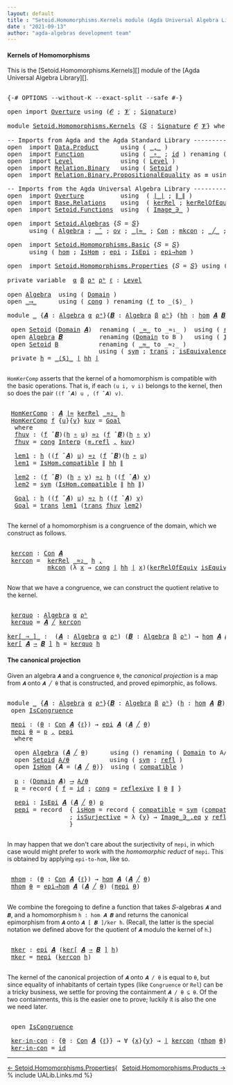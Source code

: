```yaml
---
layout: default
title : "Setoid.Homomorphisms.Kernels module (Agda Universal Algebra Library)"
date : "2021-09-13"
author: "agda-algebras development team"
---
```


#### <a id="kernels-of-homomorphisms-of-setoidalgebras">Kernels of Homomorphisms</a>

This is the [Setoid.Homomorphisms.Kernels][] module of the [Agda Universal Algebra Library][].

<pre class="Agda">

<a id="362" class="Symbol">{-#</a> <a id="366" class="Keyword">OPTIONS</a> <a id="374" class="Pragma">--without-K</a> <a id="386" class="Pragma">--exact-split</a> <a id="400" class="Pragma">--safe</a> <a id="407" class="Symbol">#-}</a>

<a id="412" class="Keyword">open</a> <a id="417" class="Keyword">import</a> <a id="424" href="Overture.html" class="Module">Overture</a> <a id="433" class="Keyword">using</a> <a id="439" class="Symbol">(</a><a id="440" href="Overture.Signatures.html#645" class="Generalizable">𝓞</a> <a id="442" class="Symbol">;</a> <a id="444" href="Overture.Signatures.html#647" class="Generalizable">𝓥</a> <a id="446" class="Symbol">;</a> <a id="448" href="Overture.Signatures.html#3300" class="Function">Signature</a><a id="457" class="Symbol">)</a>

<a id="460" class="Keyword">module</a> <a id="467" href="Setoid.Homomorphisms.Kernels.html" class="Module">Setoid.Homomorphisms.Kernels</a> <a id="496" class="Symbol">{</a><a id="497" href="Setoid.Homomorphisms.Kernels.html#497" class="Bound">𝑆</a> <a id="499" class="Symbol">:</a> <a id="501" href="Overture.Signatures.html#3300" class="Function">Signature</a> <a id="511" href="Overture.Signatures.html#645" class="Generalizable">𝓞</a> <a id="513" href="Overture.Signatures.html#647" class="Generalizable">𝓥</a><a id="514" class="Symbol">}</a> <a id="516" class="Keyword">where</a>

<a id="523" class="Comment">-- Imports from Agda and the Agda Standard Library ------------------------------------------</a>
<a id="617" class="Keyword">open</a>  <a id="623" class="Keyword">import</a> <a id="630" href="Data.Product.html" class="Module">Data.Product</a>      <a id="648" class="Keyword">using</a> <a id="654" class="Symbol">(</a> <a id="656" href="Agda.Builtin.Sigma.html#236" class="InductiveConstructor Operator">_,_</a> <a id="660" class="Symbol">)</a>
<a id="662" class="Keyword">open</a>  <a id="668" class="Keyword">import</a> <a id="675" href="Function.html" class="Module">Function</a>          <a id="693" class="Keyword">using</a> <a id="699" class="Symbol">(</a> <a id="701" href="Function.Base.html#1031" class="Function Operator">_∘_</a> <a id="705" class="Symbol">;</a> <a id="707" href="Function.Base.html#615" class="Function">id</a> <a id="710" class="Symbol">)</a> <a id="712" class="Keyword">renaming</a> <a id="721" class="Symbol">(</a> <a id="723" href="Function.Bundles.html#1868" class="Record">Func</a> <a id="728" class="Symbol">to</a> <a id="731" class="Record">_⟶_</a> <a id="735" class="Symbol">)</a>
<a id="737" class="Keyword">open</a>  <a id="743" class="Keyword">import</a> <a id="750" href="Level.html" class="Module">Level</a>             <a id="768" class="Keyword">using</a> <a id="774" class="Symbol">(</a> <a id="776" href="Agda.Primitive.html#597" class="Postulate">Level</a> <a id="782" class="Symbol">)</a>
<a id="784" class="Keyword">open</a>  <a id="790" class="Keyword">import</a> <a id="797" href="Relation.Binary.html" class="Module">Relation.Binary</a>   <a id="815" class="Keyword">using</a> <a id="821" class="Symbol">(</a> <a id="823" href="Relation.Binary.Bundles.html#1009" class="Record">Setoid</a> <a id="830" class="Symbol">)</a>
<a id="832" class="Keyword">open</a>  <a id="838" class="Keyword">import</a> <a id="845" href="Relation.Binary.PropositionalEquality.html" class="Module">Relation.Binary.PropositionalEquality</a> <a id="883" class="Symbol">as</a> <a id="886" class="Module">≡</a> <a id="888" class="Keyword">using</a> <a id="894" class="Symbol">()</a>

<a id="898" class="Comment">-- Imports from the Agda Universal Algebra Library ------------------------------------------</a>
<a id="992" class="Keyword">open</a>  <a id="998" class="Keyword">import</a> <a id="1005" href="Overture.html" class="Module">Overture</a>          <a id="1023" class="Keyword">using</a>  <a id="1030" class="Symbol">(</a> <a id="1032" href="Overture.Basic.html#4326" class="Function Operator">∣_∣</a> <a id="1036" class="Symbol">;</a> <a id="1038" href="Overture.Basic.html#4364" class="Function Operator">∥_∥</a> <a id="1042" class="Symbol">)</a>
<a id="1044" class="Keyword">open</a>  <a id="1050" class="Keyword">import</a> <a id="1057" href="Base.Relations.html" class="Module">Base.Relations</a>    <a id="1075" class="Keyword">using</a>  <a id="1082" class="Symbol">(</a> <a id="1084" href="Base.Relations.Discrete.html#3862" class="Function">kerRel</a> <a id="1091" class="Symbol">;</a> <a id="1093" href="Base.Relations.Discrete.html#4075" class="Function">kerRelOfEquiv</a> <a id="1107" class="Symbol">)</a>
<a id="1109" class="Keyword">open</a>  <a id="1115" class="Keyword">import</a> <a id="1122" href="Setoid.Functions.html" class="Module">Setoid.Functions</a>  <a id="1140" class="Keyword">using</a>  <a id="1147" class="Symbol">(</a> <a id="1149" href="Setoid.Functions.Inverses.html#1804" class="Datatype Operator">Image_∋_</a> <a id="1158" class="Symbol">)</a>

<a id="1161" class="Keyword">open</a>  <a id="1167" class="Keyword">import</a> <a id="1174" href="Setoid.Algebras.html" class="Module">Setoid.Algebras</a> <a id="1190" class="Symbol">{</a><a id="1191" class="Argument">𝑆</a> <a id="1193" class="Symbol">=</a> <a id="1195" href="Setoid.Homomorphisms.Kernels.html#497" class="Bound">𝑆</a><a id="1196" class="Symbol">}</a>
      <a id="1204" class="Keyword">using</a> <a id="1210" class="Symbol">(</a> <a id="1212" href="Setoid.Algebras.Basic.html#2837" class="Record">Algebra</a> <a id="1220" class="Symbol">;</a> <a id="1222" href="Setoid.Algebras.Basic.html#3776" class="Function Operator">_̂_</a> <a id="1226" class="Symbol">;</a> <a id="1228" href="Setoid.Algebras.Basic.html#1068" class="Function">ov</a> <a id="1231" class="Symbol">;</a> <a id="1233" href="Setoid.Algebras.Congruences.html#1805" class="Function Operator">_∣≈_</a> <a id="1238" class="Symbol">;</a> <a id="1240" href="Setoid.Algebras.Congruences.html#3206" class="Function">Con</a> <a id="1244" class="Symbol">;</a> <a id="1246" href="Setoid.Algebras.Congruences.html#2996" class="InductiveConstructor">mkcon</a> <a id="1252" class="Symbol">;</a> <a id="1254" href="Setoid.Algebras.Congruences.html#4240" class="Function Operator">_╱_</a> <a id="1258" class="Symbol">;</a> <a id="1260" href="Setoid.Algebras.Congruences.html#2913" class="Record">IsCongruence</a> <a id="1273" class="Symbol">)</a>

<a id="1276" class="Keyword">open</a>  <a id="1282" class="Keyword">import</a> <a id="1289" href="Setoid.Homomorphisms.Basic.html" class="Module">Setoid.Homomorphisms.Basic</a> <a id="1316" class="Symbol">{</a><a id="1317" class="Argument">𝑆</a> <a id="1319" class="Symbol">=</a> <a id="1321" href="Setoid.Homomorphisms.Kernels.html#497" class="Bound">𝑆</a><a id="1322" class="Symbol">}</a>
      <a id="1330" class="Keyword">using</a> <a id="1336" class="Symbol">(</a> <a id="1338" href="Setoid.Homomorphisms.Basic.html#1918" class="Function">hom</a> <a id="1342" class="Symbol">;</a> <a id="1344" href="Setoid.Homomorphisms.Basic.html#1825" class="Record">IsHom</a> <a id="1350" class="Symbol">;</a> <a id="1352" href="Setoid.Homomorphisms.Basic.html#2541" class="Function">epi</a> <a id="1356" class="Symbol">;</a> <a id="1358" href="Setoid.Homomorphisms.Basic.html#2379" class="Record">IsEpi</a> <a id="1364" class="Symbol">;</a> <a id="1366" href="Setoid.Homomorphisms.Basic.html#2603" class="Function">epi→hom</a> <a id="1374" class="Symbol">)</a>

<a id="1377" class="Keyword">open</a>  <a id="1383" class="Keyword">import</a> <a id="1390" href="Setoid.Homomorphisms.Properties.html" class="Module">Setoid.Homomorphisms.Properties</a> <a id="1422" class="Symbol">{</a><a id="1423" class="Argument">𝑆</a> <a id="1425" class="Symbol">=</a> <a id="1427" href="Setoid.Homomorphisms.Kernels.html#497" class="Bound">𝑆</a><a id="1428" class="Symbol">}</a> <a id="1430" class="Keyword">using</a> <a id="1436" class="Symbol">(</a> <a id="1438" href="Setoid.Homomorphisms.Properties.html#3541" class="Function">𝒾𝒹</a> <a id="1441" class="Symbol">)</a>

<a id="1444" class="Keyword">private</a> <a id="1452" class="Keyword">variable</a>  <a id="1462" href="Setoid.Homomorphisms.Kernels.html#1462" class="Generalizable">α</a> <a id="1464" href="Setoid.Homomorphisms.Kernels.html#1464" class="Generalizable">β</a> <a id="1466" href="Setoid.Homomorphisms.Kernels.html#1466" class="Generalizable">ρᵃ</a> <a id="1469" href="Setoid.Homomorphisms.Kernels.html#1469" class="Generalizable">ρᵇ</a> <a id="1472" href="Setoid.Homomorphisms.Kernels.html#1472" class="Generalizable">ℓ</a> <a id="1474" class="Symbol">:</a> <a id="1476" href="Agda.Primitive.html#597" class="Postulate">Level</a>

<a id="1483" class="Keyword">open</a> <a id="1488" href="Setoid.Algebras.Basic.html#2837" class="Module">Algebra</a>  <a id="1497" class="Keyword">using</a> <a id="1503" class="Symbol">(</a> <a id="1505" href="Setoid.Algebras.Basic.html#2894" class="Field">Domain</a> <a id="1512" class="Symbol">)</a>
<a id="1514" class="Keyword">open</a> <a id="1519" href="Setoid.Homomorphisms.Kernels.html#731" class="Module">_⟶_</a>      <a id="1528" class="Keyword">using</a> <a id="1534" class="Symbol">(</a> <a id="1536" href="Function.Bundles.html#1938" class="Field">cong</a> <a id="1541" class="Symbol">)</a> <a id="1543" class="Keyword">renaming</a> <a id="1552" class="Symbol">(</a><a id="1553" href="Function.Bundles.html#1919" class="Field">f</a> <a id="1555" class="Symbol">to</a> <a id="1558" class="Field">_⟨$⟩_</a> <a id="1564" class="Symbol">)</a>

<a id="1567" class="Keyword">module</a> <a id="1574" href="Setoid.Homomorphisms.Kernels.html#1574" class="Module">_</a> <a id="1576" class="Symbol">{</a><a id="1577" href="Setoid.Homomorphisms.Kernels.html#1577" class="Bound">𝑨</a> <a id="1579" class="Symbol">:</a> <a id="1581" href="Setoid.Algebras.Basic.html#2837" class="Record">Algebra</a> <a id="1589" href="Setoid.Homomorphisms.Kernels.html#1462" class="Generalizable">α</a> <a id="1591" href="Setoid.Homomorphisms.Kernels.html#1466" class="Generalizable">ρᵃ</a><a id="1593" class="Symbol">}{</a><a id="1595" href="Setoid.Homomorphisms.Kernels.html#1595" class="Bound">𝑩</a> <a id="1597" class="Symbol">:</a> <a id="1599" href="Setoid.Algebras.Basic.html#2837" class="Record">Algebra</a> <a id="1607" href="Setoid.Homomorphisms.Kernels.html#1464" class="Generalizable">β</a> <a id="1609" href="Setoid.Homomorphisms.Kernels.html#1469" class="Generalizable">ρᵇ</a><a id="1611" class="Symbol">}</a> <a id="1613" class="Symbol">(</a><a id="1614" href="Setoid.Homomorphisms.Kernels.html#1614" class="Bound">hh</a> <a id="1617" class="Symbol">:</a> <a id="1619" href="Setoid.Homomorphisms.Basic.html#1918" class="Function">hom</a> <a id="1623" href="Setoid.Homomorphisms.Kernels.html#1577" class="Bound">𝑨</a> <a id="1625" href="Setoid.Homomorphisms.Kernels.html#1595" class="Bound">𝑩</a><a id="1626" class="Symbol">)</a> <a id="1628" class="Keyword">where</a>

 <a id="1636" class="Keyword">open</a> <a id="1641" href="Relation.Binary.Bundles.html#1009" class="Module">Setoid</a> <a id="1648" class="Symbol">(</a><a id="1649" href="Setoid.Algebras.Basic.html#2894" class="Field">Domain</a> <a id="1656" href="Setoid.Homomorphisms.Kernels.html#1577" class="Bound">𝑨</a><a id="1657" class="Symbol">)</a>  <a id="1660" class="Keyword">renaming</a> <a id="1669" class="Symbol">(</a> <a id="1671" href="Relation.Binary.Bundles.html#1098" class="Field Operator">_≈_</a> <a id="1675" class="Symbol">to</a> <a id="1678" class="Field Operator">_≈₁_</a> <a id="1683" class="Symbol">)</a>  <a id="1686" class="Keyword">using</a> <a id="1692" class="Symbol">(</a> <a id="1694" href="Relation.Binary.Structures.html#1646" class="Function">reflexive</a> <a id="1704" class="Symbol">)</a>
 <a id="1707" class="Keyword">open</a> <a id="1712" href="Setoid.Algebras.Basic.html#2837" class="Module">Algebra</a> <a id="1720" href="Setoid.Homomorphisms.Kernels.html#1595" class="Bound">𝑩</a>          <a id="1731" class="Keyword">renaming</a> <a id="1740" class="Symbol">(</a><a id="1741" href="Setoid.Algebras.Basic.html#2894" class="Field">Domain</a> <a id="1748" class="Symbol">to</a> <a id="1751" class="Field">B</a> <a id="1753" class="Symbol">)</a>   <a id="1757" class="Keyword">using</a> <a id="1763" class="Symbol">(</a> <a id="1765" href="Setoid.Algebras.Basic.html#2916" class="Field">Interp</a> <a id="1772" class="Symbol">)</a>
 <a id="1775" class="Keyword">open</a> <a id="1780" href="Relation.Binary.Bundles.html#1009" class="Module">Setoid</a> <a id="1787" href="Setoid.Homomorphisms.Kernels.html#1751" class="Function">B</a>           <a id="1799" class="Keyword">renaming</a> <a id="1808" class="Symbol">(</a> <a id="1810" href="Relation.Binary.Bundles.html#1098" class="Field Operator">_≈_</a> <a id="1814" class="Symbol">to</a> <a id="1817" class="Field Operator">_≈₂_</a> <a id="1822" class="Symbol">)</a>
                         <a id="1849" class="Keyword">using</a> <a id="1855" class="Symbol">(</a> <a id="1857" href="Relation.Binary.Structures.html#1594" class="Function">sym</a> <a id="1861" class="Symbol">;</a> <a id="1863" href="Relation.Binary.Structures.html#1620" class="Function">trans</a> <a id="1869" class="Symbol">;</a> <a id="1871" href="Relation.Binary.Bundles.html#1132" class="Field">isEquivalence</a> <a id="1885" class="Symbol">)</a>
 <a id="1888" class="Keyword">private</a> <a id="1896" href="Setoid.Homomorphisms.Kernels.html#1896" class="Function">h</a> <a id="1898" class="Symbol">=</a> <a id="1900" href="Setoid.Homomorphisms.Kernels.html#1558" class="Field Operator">_⟨$⟩_</a> <a id="1906" href="Overture.Basic.html#4326" class="Function Operator">∣</a> <a id="1908" href="Setoid.Homomorphisms.Kernels.html#1614" class="Bound">hh</a> <a id="1911" href="Overture.Basic.html#4326" class="Function Operator">∣</a>

</pre>

`HomKerComp` asserts that the kernel of a homomorphism is compatible with the basic operations.
That is, if each `(u i, v i)` belongs to the kernel, then so does the pair `((f ̂ 𝑨) u , (f ̂ 𝑨) v)`.

<pre class="Agda">

 <a id="2140" href="Setoid.Homomorphisms.Kernels.html#2140" class="Function">HomKerComp</a> <a id="2151" class="Symbol">:</a> <a id="2153" href="Setoid.Homomorphisms.Kernels.html#1577" class="Bound">𝑨</a> <a id="2155" href="Setoid.Algebras.Congruences.html#1805" class="Function Operator">∣≈</a> <a id="2158" href="Base.Relations.Discrete.html#3862" class="Function">kerRel</a> <a id="2165" href="Setoid.Homomorphisms.Kernels.html#1817" class="Function Operator">_≈₂_</a> <a id="2170" href="Setoid.Homomorphisms.Kernels.html#1896" class="Function">h</a>
 <a id="2173" href="Setoid.Homomorphisms.Kernels.html#2140" class="Function">HomKerComp</a> <a id="2184" href="Setoid.Homomorphisms.Kernels.html#2184" class="Bound">f</a> <a id="2186" class="Symbol">{</a><a id="2187" href="Setoid.Homomorphisms.Kernels.html#2187" class="Bound">u</a><a id="2188" class="Symbol">}{</a><a id="2190" href="Setoid.Homomorphisms.Kernels.html#2190" class="Bound">v</a><a id="2191" class="Symbol">}</a> <a id="2193" href="Setoid.Homomorphisms.Kernels.html#2193" class="Bound">kuv</a> <a id="2197" class="Symbol">=</a> <a id="2199" href="Setoid.Homomorphisms.Kernels.html#2450" class="Function">Goal</a>
  <a id="2206" class="Keyword">where</a>
  <a id="2214" href="Setoid.Homomorphisms.Kernels.html#2214" class="Function">fhuv</a> <a id="2219" class="Symbol">:</a> <a id="2221" class="Symbol">(</a><a id="2222" href="Setoid.Homomorphisms.Kernels.html#2184" class="Bound">f</a> <a id="2224" href="Setoid.Algebras.Basic.html#3776" class="Function Operator">̂</a> <a id="2226" href="Setoid.Homomorphisms.Kernels.html#1595" class="Bound">𝑩</a><a id="2227" class="Symbol">)(</a><a id="2229" href="Setoid.Homomorphisms.Kernels.html#1896" class="Function">h</a> <a id="2231" href="Function.Base.html#1031" class="Function Operator">∘</a> <a id="2233" href="Setoid.Homomorphisms.Kernels.html#2187" class="Bound">u</a><a id="2234" class="Symbol">)</a> <a id="2236" href="Setoid.Homomorphisms.Kernels.html#1817" class="Function Operator">≈₂</a> <a id="2239" class="Symbol">(</a><a id="2240" href="Setoid.Homomorphisms.Kernels.html#2184" class="Bound">f</a> <a id="2242" href="Setoid.Algebras.Basic.html#3776" class="Function Operator">̂</a> <a id="2244" href="Setoid.Homomorphisms.Kernels.html#1595" class="Bound">𝑩</a><a id="2245" class="Symbol">)(</a><a id="2247" href="Setoid.Homomorphisms.Kernels.html#1896" class="Function">h</a> <a id="2249" href="Function.Base.html#1031" class="Function Operator">∘</a> <a id="2251" href="Setoid.Homomorphisms.Kernels.html#2190" class="Bound">v</a><a id="2252" class="Symbol">)</a>
  <a id="2256" href="Setoid.Homomorphisms.Kernels.html#2214" class="Function">fhuv</a> <a id="2261" class="Symbol">=</a> <a id="2263" href="Function.Bundles.html#1938" class="Field">cong</a> <a id="2268" href="Setoid.Algebras.Basic.html#2916" class="Function">Interp</a> <a id="2275" class="Symbol">(</a><a id="2276" href="Agda.Builtin.Equality.html#208" class="InductiveConstructor">≡.refl</a> <a id="2283" href="Agda.Builtin.Sigma.html#236" class="InductiveConstructor Operator">,</a> <a id="2285" href="Setoid.Homomorphisms.Kernels.html#2193" class="Bound">kuv</a><a id="2288" class="Symbol">)</a>

  <a id="2293" href="Setoid.Homomorphisms.Kernels.html#2293" class="Function">lem1</a> <a id="2298" class="Symbol">:</a> <a id="2300" href="Setoid.Homomorphisms.Kernels.html#1896" class="Function">h</a> <a id="2302" class="Symbol">((</a><a id="2304" href="Setoid.Homomorphisms.Kernels.html#2184" class="Bound">f</a> <a id="2306" href="Setoid.Algebras.Basic.html#3776" class="Function Operator">̂</a> <a id="2308" href="Setoid.Homomorphisms.Kernels.html#1577" class="Bound">𝑨</a><a id="2309" class="Symbol">)</a> <a id="2311" href="Setoid.Homomorphisms.Kernels.html#2187" class="Bound">u</a><a id="2312" class="Symbol">)</a> <a id="2314" href="Setoid.Homomorphisms.Kernels.html#1817" class="Function Operator">≈₂</a> <a id="2317" class="Symbol">(</a><a id="2318" href="Setoid.Homomorphisms.Kernels.html#2184" class="Bound">f</a> <a id="2320" href="Setoid.Algebras.Basic.html#3776" class="Function Operator">̂</a> <a id="2322" href="Setoid.Homomorphisms.Kernels.html#1595" class="Bound">𝑩</a><a id="2323" class="Symbol">)(</a><a id="2325" href="Setoid.Homomorphisms.Kernels.html#1896" class="Function">h</a> <a id="2327" href="Function.Base.html#1031" class="Function Operator">∘</a> <a id="2329" href="Setoid.Homomorphisms.Kernels.html#2187" class="Bound">u</a><a id="2330" class="Symbol">)</a>
  <a id="2334" href="Setoid.Homomorphisms.Kernels.html#2293" class="Function">lem1</a> <a id="2339" class="Symbol">=</a> <a id="2341" href="Setoid.Homomorphisms.Basic.html#1886" class="Field">IsHom.compatible</a> <a id="2358" href="Overture.Basic.html#4364" class="Function Operator">∥</a> <a id="2360" href="Setoid.Homomorphisms.Kernels.html#1614" class="Bound">hh</a> <a id="2363" href="Overture.Basic.html#4364" class="Function Operator">∥</a>

  <a id="2368" href="Setoid.Homomorphisms.Kernels.html#2368" class="Function">lem2</a> <a id="2373" class="Symbol">:</a> <a id="2375" class="Symbol">(</a><a id="2376" href="Setoid.Homomorphisms.Kernels.html#2184" class="Bound">f</a> <a id="2378" href="Setoid.Algebras.Basic.html#3776" class="Function Operator">̂</a> <a id="2380" href="Setoid.Homomorphisms.Kernels.html#1595" class="Bound">𝑩</a><a id="2381" class="Symbol">)</a> <a id="2383" class="Symbol">(</a><a id="2384" href="Setoid.Homomorphisms.Kernels.html#1896" class="Function">h</a> <a id="2386" href="Function.Base.html#1031" class="Function Operator">∘</a> <a id="2388" href="Setoid.Homomorphisms.Kernels.html#2190" class="Bound">v</a><a id="2389" class="Symbol">)</a> <a id="2391" href="Setoid.Homomorphisms.Kernels.html#1817" class="Function Operator">≈₂</a> <a id="2394" href="Setoid.Homomorphisms.Kernels.html#1896" class="Function">h</a> <a id="2396" class="Symbol">((</a><a id="2398" href="Setoid.Homomorphisms.Kernels.html#2184" class="Bound">f</a> <a id="2400" href="Setoid.Algebras.Basic.html#3776" class="Function Operator">̂</a> <a id="2402" href="Setoid.Homomorphisms.Kernels.html#1577" class="Bound">𝑨</a><a id="2403" class="Symbol">)</a> <a id="2405" href="Setoid.Homomorphisms.Kernels.html#2190" class="Bound">v</a><a id="2406" class="Symbol">)</a>
  <a id="2410" href="Setoid.Homomorphisms.Kernels.html#2368" class="Function">lem2</a> <a id="2415" class="Symbol">=</a> <a id="2417" href="Relation.Binary.Structures.html#1594" class="Function">sym</a> <a id="2421" class="Symbol">(</a><a id="2422" href="Setoid.Homomorphisms.Basic.html#1886" class="Field">IsHom.compatible</a> <a id="2439" href="Overture.Basic.html#4364" class="Function Operator">∥</a> <a id="2441" href="Setoid.Homomorphisms.Kernels.html#1614" class="Bound">hh</a> <a id="2444" href="Overture.Basic.html#4364" class="Function Operator">∥</a><a id="2445" class="Symbol">)</a>

  <a id="2450" href="Setoid.Homomorphisms.Kernels.html#2450" class="Function">Goal</a> <a id="2455" class="Symbol">:</a> <a id="2457" href="Setoid.Homomorphisms.Kernels.html#1896" class="Function">h</a> <a id="2459" class="Symbol">((</a><a id="2461" href="Setoid.Homomorphisms.Kernels.html#2184" class="Bound">f</a> <a id="2463" href="Setoid.Algebras.Basic.html#3776" class="Function Operator">̂</a> <a id="2465" href="Setoid.Homomorphisms.Kernels.html#1577" class="Bound">𝑨</a><a id="2466" class="Symbol">)</a> <a id="2468" href="Setoid.Homomorphisms.Kernels.html#2187" class="Bound">u</a><a id="2469" class="Symbol">)</a> <a id="2471" href="Setoid.Homomorphisms.Kernels.html#1817" class="Function Operator">≈₂</a> <a id="2474" href="Setoid.Homomorphisms.Kernels.html#1896" class="Function">h</a> <a id="2476" class="Symbol">((</a><a id="2478" href="Setoid.Homomorphisms.Kernels.html#2184" class="Bound">f</a> <a id="2480" href="Setoid.Algebras.Basic.html#3776" class="Function Operator">̂</a> <a id="2482" href="Setoid.Homomorphisms.Kernels.html#1577" class="Bound">𝑨</a><a id="2483" class="Symbol">)</a> <a id="2485" href="Setoid.Homomorphisms.Kernels.html#2190" class="Bound">v</a><a id="2486" class="Symbol">)</a>
  <a id="2490" href="Setoid.Homomorphisms.Kernels.html#2450" class="Function">Goal</a> <a id="2495" class="Symbol">=</a> <a id="2497" href="Relation.Binary.Structures.html#1620" class="Function">trans</a> <a id="2503" href="Setoid.Homomorphisms.Kernels.html#2293" class="Function">lem1</a> <a id="2508" class="Symbol">(</a><a id="2509" href="Relation.Binary.Structures.html#1620" class="Function">trans</a> <a id="2515" href="Setoid.Homomorphisms.Kernels.html#2214" class="Function">fhuv</a> <a id="2520" href="Setoid.Homomorphisms.Kernels.html#2368" class="Function">lem2</a><a id="2524" class="Symbol">)</a>

</pre>

The kernel of a homomorphism is a congruence of the domain, which we construct as follows.

<pre class="Agda">

 <a id="2646" href="Setoid.Homomorphisms.Kernels.html#2646" class="Function">kercon</a> <a id="2653" class="Symbol">:</a> <a id="2655" href="Setoid.Algebras.Congruences.html#3206" class="Function">Con</a> <a id="2659" href="Setoid.Homomorphisms.Kernels.html#1577" class="Bound">𝑨</a>
 <a id="2662" href="Setoid.Homomorphisms.Kernels.html#2646" class="Function">kercon</a> <a id="2669" class="Symbol">=</a>  <a id="2672" href="Base.Relations.Discrete.html#3862" class="Function">kerRel</a> <a id="2679" href="Setoid.Homomorphisms.Kernels.html#1817" class="Function Operator">_≈₂_</a> <a id="2684" href="Setoid.Homomorphisms.Kernels.html#1896" class="Function">h</a> <a id="2686" href="Agda.Builtin.Sigma.html#236" class="InductiveConstructor Operator">,</a>
           <a id="2699" href="Setoid.Algebras.Congruences.html#2996" class="InductiveConstructor">mkcon</a> <a id="2705" class="Symbol">(λ</a> <a id="2708" href="Setoid.Homomorphisms.Kernels.html#2708" class="Bound">x</a> <a id="2710" class="Symbol">→</a> <a id="2712" href="Function.Bundles.html#1938" class="Field">cong</a> <a id="2717" href="Overture.Basic.html#4326" class="Function Operator">∣</a> <a id="2719" href="Setoid.Homomorphisms.Kernels.html#1614" class="Bound">hh</a> <a id="2722" href="Overture.Basic.html#4326" class="Function Operator">∣</a> <a id="2724" href="Setoid.Homomorphisms.Kernels.html#2708" class="Bound">x</a><a id="2725" class="Symbol">)(</a><a id="2727" href="Base.Relations.Discrete.html#4075" class="Function">kerRelOfEquiv</a> <a id="2741" href="Relation.Binary.Bundles.html#1132" class="Function">isEquivalence</a> <a id="2755" href="Setoid.Homomorphisms.Kernels.html#1896" class="Function">h</a><a id="2756" class="Symbol">)(</a><a id="2758" href="Setoid.Homomorphisms.Kernels.html#2140" class="Function">HomKerComp</a><a id="2768" class="Symbol">)</a>

</pre>

Now that we have a congruence, we can construct the quotient relative to the kernel.

<pre class="Agda">

 <a id="2884" href="Setoid.Homomorphisms.Kernels.html#2884" class="Function">kerquo</a> <a id="2891" class="Symbol">:</a> <a id="2893" href="Setoid.Algebras.Basic.html#2837" class="Record">Algebra</a> <a id="2901" href="Setoid.Homomorphisms.Kernels.html#1589" class="Bound">α</a> <a id="2903" href="Setoid.Homomorphisms.Kernels.html#1609" class="Bound">ρᵇ</a>
 <a id="2907" href="Setoid.Homomorphisms.Kernels.html#2884" class="Function">kerquo</a> <a id="2914" class="Symbol">=</a> <a id="2916" href="Setoid.Homomorphisms.Kernels.html#1577" class="Bound">𝑨</a> <a id="2918" href="Setoid.Algebras.Congruences.html#4240" class="Function Operator">╱</a> <a id="2920" href="Setoid.Homomorphisms.Kernels.html#2646" class="Function">kercon</a>

<a id="ker[_⇒_]_"></a><a id="2928" href="Setoid.Homomorphisms.Kernels.html#2928" class="Function Operator">ker[_⇒_]_</a> <a id="2938" class="Symbol">:</a>  <a id="2941" class="Symbol">(</a><a id="2942" href="Setoid.Homomorphisms.Kernels.html#2942" class="Bound">𝑨</a> <a id="2944" class="Symbol">:</a> <a id="2946" href="Setoid.Algebras.Basic.html#2837" class="Record">Algebra</a> <a id="2954" href="Setoid.Homomorphisms.Kernels.html#1462" class="Generalizable">α</a> <a id="2956" href="Setoid.Homomorphisms.Kernels.html#1466" class="Generalizable">ρᵃ</a><a id="2958" class="Symbol">)</a> <a id="2960" class="Symbol">(</a><a id="2961" href="Setoid.Homomorphisms.Kernels.html#2961" class="Bound">𝑩</a> <a id="2963" class="Symbol">:</a> <a id="2965" href="Setoid.Algebras.Basic.html#2837" class="Record">Algebra</a> <a id="2973" href="Setoid.Homomorphisms.Kernels.html#1464" class="Generalizable">β</a> <a id="2975" href="Setoid.Homomorphisms.Kernels.html#1469" class="Generalizable">ρᵇ</a><a id="2977" class="Symbol">)</a> <a id="2979" class="Symbol">→</a> <a id="2981" href="Setoid.Homomorphisms.Basic.html#1918" class="Function">hom</a> <a id="2985" href="Setoid.Homomorphisms.Kernels.html#2942" class="Bound">𝑨</a> <a id="2987" href="Setoid.Homomorphisms.Kernels.html#2961" class="Bound">𝑩</a> <a id="2989" class="Symbol">→</a> <a id="2991" href="Setoid.Algebras.Basic.html#2837" class="Record">Algebra</a> <a id="2999" class="Symbol">_</a> <a id="3001" class="Symbol">_</a>
<a id="3003" href="Setoid.Homomorphisms.Kernels.html#2928" class="Function Operator">ker[</a> <a id="3008" href="Setoid.Homomorphisms.Kernels.html#3008" class="Bound">𝑨</a> <a id="3010" href="Setoid.Homomorphisms.Kernels.html#2928" class="Function Operator">⇒</a> <a id="3012" href="Setoid.Homomorphisms.Kernels.html#3012" class="Bound">𝑩</a> <a id="3014" href="Setoid.Homomorphisms.Kernels.html#2928" class="Function Operator">]</a> <a id="3016" href="Setoid.Homomorphisms.Kernels.html#3016" class="Bound">h</a> <a id="3018" class="Symbol">=</a> <a id="3020" href="Setoid.Homomorphisms.Kernels.html#2884" class="Function">kerquo</a> <a id="3027" href="Setoid.Homomorphisms.Kernels.html#3016" class="Bound">h</a>
</pre>


#### <a id="the-canonical-projection">The canonical projection</a>

Given an algebra `𝑨` and a congruence `θ`, the *canonical projection* is a map from `𝑨` onto `𝑨 ╱ θ` that is constructed, and proved epimorphic, as follows.

<pre class="Agda">

<a id="3282" class="Keyword">module</a> <a id="3289" href="Setoid.Homomorphisms.Kernels.html#3289" class="Module">_</a> <a id="3291" class="Symbol">{</a><a id="3292" href="Setoid.Homomorphisms.Kernels.html#3292" class="Bound">𝑨</a> <a id="3294" class="Symbol">:</a> <a id="3296" href="Setoid.Algebras.Basic.html#2837" class="Record">Algebra</a> <a id="3304" href="Setoid.Homomorphisms.Kernels.html#1462" class="Generalizable">α</a> <a id="3306" href="Setoid.Homomorphisms.Kernels.html#1466" class="Generalizable">ρᵃ</a><a id="3308" class="Symbol">}{</a><a id="3310" href="Setoid.Homomorphisms.Kernels.html#3310" class="Bound">𝑩</a> <a id="3312" class="Symbol">:</a> <a id="3314" href="Setoid.Algebras.Basic.html#2837" class="Record">Algebra</a> <a id="3322" href="Setoid.Homomorphisms.Kernels.html#1464" class="Generalizable">β</a> <a id="3324" href="Setoid.Homomorphisms.Kernels.html#1469" class="Generalizable">ρᵇ</a><a id="3326" class="Symbol">}</a> <a id="3328" class="Symbol">(</a><a id="3329" href="Setoid.Homomorphisms.Kernels.html#3329" class="Bound">h</a> <a id="3331" class="Symbol">:</a> <a id="3333" href="Setoid.Homomorphisms.Basic.html#1918" class="Function">hom</a> <a id="3337" href="Setoid.Homomorphisms.Kernels.html#3292" class="Bound">𝑨</a> <a id="3339" href="Setoid.Homomorphisms.Kernels.html#3310" class="Bound">𝑩</a><a id="3340" class="Symbol">)</a> <a id="3342" class="Keyword">where</a>
 <a id="3349" class="Keyword">open</a> <a id="3354" href="Setoid.Algebras.Congruences.html#2913" class="Module">IsCongruence</a>

 <a id="3369" href="Setoid.Homomorphisms.Kernels.html#3369" class="Function">πepi</a> <a id="3374" class="Symbol">:</a> <a id="3376" class="Symbol">(</a><a id="3377" href="Setoid.Homomorphisms.Kernels.html#3377" class="Bound">θ</a> <a id="3379" class="Symbol">:</a> <a id="3381" href="Setoid.Algebras.Congruences.html#3206" class="Function">Con</a> <a id="3385" href="Setoid.Homomorphisms.Kernels.html#3292" class="Bound">𝑨</a> <a id="3387" class="Symbol">{</a><a id="3388" href="Setoid.Homomorphisms.Kernels.html#1472" class="Generalizable">ℓ</a><a id="3389" class="Symbol">})</a> <a id="3392" class="Symbol">→</a> <a id="3394" href="Setoid.Homomorphisms.Basic.html#2541" class="Function">epi</a> <a id="3398" href="Setoid.Homomorphisms.Kernels.html#3292" class="Bound">𝑨</a> <a id="3400" class="Symbol">(</a><a id="3401" href="Setoid.Homomorphisms.Kernels.html#3292" class="Bound">𝑨</a> <a id="3403" href="Setoid.Algebras.Congruences.html#4240" class="Function Operator">╱</a> <a id="3405" href="Setoid.Homomorphisms.Kernels.html#3377" class="Bound">θ</a><a id="3406" class="Symbol">)</a>
 <a id="3409" href="Setoid.Homomorphisms.Kernels.html#3369" class="Function">πepi</a> <a id="3414" href="Setoid.Homomorphisms.Kernels.html#3414" class="Bound">θ</a> <a id="3416" class="Symbol">=</a> <a id="3418" href="Setoid.Homomorphisms.Kernels.html#3601" class="Function">p</a> <a id="3420" href="Agda.Builtin.Sigma.html#236" class="InductiveConstructor Operator">,</a> <a id="3422" href="Setoid.Homomorphisms.Kernels.html#3674" class="Function">pepi</a>
  <a id="3429" class="Keyword">where</a>

  <a id="3438" class="Keyword">open</a> <a id="3443" href="Setoid.Algebras.Basic.html#2837" class="Module">Algebra</a> <a id="3451" class="Symbol">(</a><a id="3452" href="Setoid.Homomorphisms.Kernels.html#3292" class="Bound">𝑨</a> <a id="3454" href="Setoid.Algebras.Congruences.html#4240" class="Function Operator">╱</a> <a id="3456" href="Setoid.Homomorphisms.Kernels.html#3414" class="Bound">θ</a><a id="3457" class="Symbol">)</a>      <a id="3464" class="Keyword">using</a> <a id="3470" class="Symbol">()</a> <a id="3473" class="Keyword">renaming</a> <a id="3482" class="Symbol">(</a> <a id="3484" href="Setoid.Algebras.Basic.html#2894" class="Field">Domain</a> <a id="3491" class="Symbol">to</a> <a id="3494" class="Field">A/θ</a> <a id="3498" class="Symbol">)</a>
  <a id="3502" class="Keyword">open</a> <a id="3507" href="Relation.Binary.Bundles.html#1009" class="Module">Setoid</a> <a id="3514" href="Setoid.Homomorphisms.Kernels.html#3494" class="Function">A/θ</a>           <a id="3528" class="Keyword">using</a> <a id="3534" class="Symbol">(</a> <a id="3536" href="Relation.Binary.Structures.html#1594" class="Function">sym</a> <a id="3540" class="Symbol">;</a> <a id="3542" href="Relation.Binary.Structures.html#1568" class="Function">refl</a> <a id="3547" class="Symbol">)</a>
  <a id="3551" class="Keyword">open</a> <a id="3556" href="Setoid.Homomorphisms.Basic.html#1825" class="Module">IsHom</a> <a id="3562" class="Symbol">{</a><a id="3563" class="Argument">𝑨</a> <a id="3565" class="Symbol">=</a> <a id="3567" class="Symbol">(</a><a id="3568" href="Setoid.Homomorphisms.Kernels.html#3292" class="Bound">𝑨</a> <a id="3570" href="Setoid.Algebras.Congruences.html#4240" class="Function Operator">╱</a> <a id="3572" href="Setoid.Homomorphisms.Kernels.html#3414" class="Bound">θ</a><a id="3573" class="Symbol">)}</a>  <a id="3577" class="Keyword">using</a> <a id="3583" class="Symbol">(</a> <a id="3585" href="Setoid.Homomorphisms.Basic.html#1886" class="Field">compatible</a> <a id="3596" class="Symbol">)</a>

  <a id="3601" href="Setoid.Homomorphisms.Kernels.html#3601" class="Function">p</a> <a id="3603" class="Symbol">:</a> <a id="3605" class="Symbol">(</a><a id="3606" href="Setoid.Algebras.Basic.html#2894" class="Field">Domain</a> <a id="3613" href="Setoid.Homomorphisms.Kernels.html#3292" class="Bound">𝑨</a><a id="3614" class="Symbol">)</a> <a id="3616" href="Setoid.Homomorphisms.Kernels.html#731" class="Record Operator">⟶</a> <a id="3618" href="Setoid.Homomorphisms.Kernels.html#3494" class="Function">A/θ</a>
  <a id="3624" href="Setoid.Homomorphisms.Kernels.html#3601" class="Function">p</a> <a id="3626" class="Symbol">=</a> <a id="3628" class="Keyword">record</a> <a id="3635" class="Symbol">{</a> <a id="3637" href="Function.Bundles.html#1919" class="Field">f</a> <a id="3639" class="Symbol">=</a> <a id="3641" href="Function.Base.html#615" class="Function">id</a> <a id="3644" class="Symbol">;</a> <a id="3646" href="Function.Bundles.html#1938" class="Field">cong</a> <a id="3651" class="Symbol">=</a> <a id="3653" href="Setoid.Algebras.Congruences.html#3013" class="Field">reflexive</a> <a id="3663" href="Overture.Basic.html#4364" class="Function Operator">∥</a> <a id="3665" href="Setoid.Homomorphisms.Kernels.html#3414" class="Bound">θ</a> <a id="3667" href="Overture.Basic.html#4364" class="Function Operator">∥</a> <a id="3669" class="Symbol">}</a>

  <a id="3674" href="Setoid.Homomorphisms.Kernels.html#3674" class="Function">pepi</a> <a id="3679" class="Symbol">:</a> <a id="3681" href="Setoid.Homomorphisms.Basic.html#2379" class="Record">IsEpi</a> <a id="3687" href="Setoid.Homomorphisms.Kernels.html#3292" class="Bound">𝑨</a> <a id="3689" class="Symbol">(</a><a id="3690" href="Setoid.Homomorphisms.Kernels.html#3292" class="Bound">𝑨</a> <a id="3692" href="Setoid.Algebras.Congruences.html#4240" class="Function Operator">╱</a> <a id="3694" href="Setoid.Homomorphisms.Kernels.html#3414" class="Bound">θ</a><a id="3695" class="Symbol">)</a> <a id="3697" href="Setoid.Homomorphisms.Kernels.html#3601" class="Function">p</a>
  <a id="3701" href="Setoid.Homomorphisms.Kernels.html#3674" class="Function">pepi</a> <a id="3706" class="Symbol">=</a> <a id="3708" class="Keyword">record</a>  <a id="3716" class="Symbol">{</a> <a id="3718" href="Setoid.Homomorphisms.Basic.html#2447" class="Field">isHom</a> <a id="3724" class="Symbol">=</a> <a id="3726" class="Keyword">record</a> <a id="3733" class="Symbol">{</a> <a id="3735" href="Setoid.Homomorphisms.Basic.html#1886" class="Field">compatible</a> <a id="3746" class="Symbol">=</a> <a id="3748" href="Relation.Binary.Structures.html#1594" class="Function">sym</a> <a id="3752" class="Symbol">(</a><a id="3753" href="Setoid.Homomorphisms.Basic.html#1886" class="Field">compatible</a> <a id="3764" href="Overture.Basic.html#4364" class="Function Operator">∥</a> <a id="3766" href="Setoid.Homomorphisms.Properties.html#3541" class="Function">𝒾𝒹</a> <a id="3769" href="Overture.Basic.html#4364" class="Function Operator">∥</a><a id="3770" class="Symbol">)</a> <a id="3772" class="Symbol">}</a>
                 <a id="3791" class="Symbol">;</a> <a id="3793" href="Setoid.Homomorphisms.Basic.html#2466" class="Field">isSurjective</a> <a id="3806" class="Symbol">=</a> <a id="3808" class="Symbol">λ</a> <a id="3810" class="Symbol">{</a><a id="3811" href="Setoid.Homomorphisms.Kernels.html#3811" class="Bound">y</a><a id="3812" class="Symbol">}</a> <a id="3814" class="Symbol">→</a> <a id="3816" href="Setoid.Functions.Inverses.html#1857" class="InductiveConstructor">Image_∋_.eq</a> <a id="3828" href="Setoid.Homomorphisms.Kernels.html#3811" class="Bound">y</a> <a id="3830" href="Relation.Binary.Structures.html#1568" class="Function">refl</a>
                 <a id="3852" class="Symbol">}</a>

</pre>

In may happen that we don't care about the surjectivity of `πepi`, in which
case would might prefer to work with the *homomorphic reduct* of `πepi`.
This is obtained by applying `epi-to-hom`, like so.

<pre class="Agda">

 <a id="4084" href="Setoid.Homomorphisms.Kernels.html#4084" class="Function">πhom</a> <a id="4089" class="Symbol">:</a> <a id="4091" class="Symbol">(</a><a id="4092" href="Setoid.Homomorphisms.Kernels.html#4092" class="Bound">θ</a> <a id="4094" class="Symbol">:</a> <a id="4096" href="Setoid.Algebras.Congruences.html#3206" class="Function">Con</a> <a id="4100" href="Setoid.Homomorphisms.Kernels.html#3292" class="Bound">𝑨</a> <a id="4102" class="Symbol">{</a><a id="4103" href="Setoid.Homomorphisms.Kernels.html#1472" class="Generalizable">ℓ</a><a id="4104" class="Symbol">})</a> <a id="4107" class="Symbol">→</a> <a id="4109" href="Setoid.Homomorphisms.Basic.html#1918" class="Function">hom</a> <a id="4113" href="Setoid.Homomorphisms.Kernels.html#3292" class="Bound">𝑨</a> <a id="4115" class="Symbol">(</a><a id="4116" href="Setoid.Homomorphisms.Kernels.html#3292" class="Bound">𝑨</a> <a id="4118" href="Setoid.Algebras.Congruences.html#4240" class="Function Operator">╱</a> <a id="4120" href="Setoid.Homomorphisms.Kernels.html#4092" class="Bound">θ</a><a id="4121" class="Symbol">)</a>
 <a id="4124" href="Setoid.Homomorphisms.Kernels.html#4084" class="Function">πhom</a> <a id="4129" href="Setoid.Homomorphisms.Kernels.html#4129" class="Bound">θ</a> <a id="4131" class="Symbol">=</a> <a id="4133" href="Setoid.Homomorphisms.Basic.html#2603" class="Function">epi→hom</a> <a id="4141" href="Setoid.Homomorphisms.Kernels.html#3292" class="Bound">𝑨</a> <a id="4143" class="Symbol">(</a><a id="4144" href="Setoid.Homomorphisms.Kernels.html#3292" class="Bound">𝑨</a> <a id="4146" href="Setoid.Algebras.Congruences.html#4240" class="Function Operator">╱</a> <a id="4148" href="Setoid.Homomorphisms.Kernels.html#4129" class="Bound">θ</a><a id="4149" class="Symbol">)</a> <a id="4151" class="Symbol">(</a><a id="4152" href="Setoid.Homomorphisms.Kernels.html#3369" class="Function">πepi</a> <a id="4157" href="Setoid.Homomorphisms.Kernels.html#4129" class="Bound">θ</a><a id="4158" class="Symbol">)</a>

</pre>

We combine the foregoing to define a function that takes 𝑆-algebras `𝑨` and `𝑩`,
and a homomorphism `h : hom 𝑨 𝑩` and returns the canonical epimorphism from `𝑨`
onto `𝑨 [ 𝑩 ]/ker h`. (Recall, the latter is the special notation we defined
above for the quotient of `𝑨` modulo the kernel of `h`.)

<pre class="Agda">

 <a id="4484" href="Setoid.Homomorphisms.Kernels.html#4484" class="Function">πker</a> <a id="4489" class="Symbol">:</a> <a id="4491" href="Setoid.Homomorphisms.Basic.html#2541" class="Function">epi</a> <a id="4495" href="Setoid.Homomorphisms.Kernels.html#3292" class="Bound">𝑨</a> <a id="4497" class="Symbol">(</a><a id="4498" href="Setoid.Homomorphisms.Kernels.html#2928" class="Function Operator">ker[</a> <a id="4503" href="Setoid.Homomorphisms.Kernels.html#3292" class="Bound">𝑨</a> <a id="4505" href="Setoid.Homomorphisms.Kernels.html#2928" class="Function Operator">⇒</a> <a id="4507" href="Setoid.Homomorphisms.Kernels.html#3310" class="Bound">𝑩</a> <a id="4509" href="Setoid.Homomorphisms.Kernels.html#2928" class="Function Operator">]</a> <a id="4511" href="Setoid.Homomorphisms.Kernels.html#3329" class="Bound">h</a><a id="4512" class="Symbol">)</a>
 <a id="4515" href="Setoid.Homomorphisms.Kernels.html#4484" class="Function">πker</a> <a id="4520" class="Symbol">=</a> <a id="4522" href="Setoid.Homomorphisms.Kernels.html#3369" class="Function">πepi</a> <a id="4527" class="Symbol">(</a><a id="4528" href="Setoid.Homomorphisms.Kernels.html#2646" class="Function">kercon</a> <a id="4535" href="Setoid.Homomorphisms.Kernels.html#3329" class="Bound">h</a><a id="4536" class="Symbol">)</a>

</pre>

The kernel of the canonical projection of `𝑨` onto `𝑨 / θ` is equal to `θ`,
but since equality of inhabitants of certain types (like `Congruence` or `Rel`)
can be a tricky business, we settle for proving the containment `𝑨 / θ ⊆ θ`.
Of the two containments, this is the easier one to prove; luckily it is also
the one we need later.

<pre class="Agda">

 <a id="4900" class="Keyword">open</a> <a id="4905" href="Setoid.Algebras.Congruences.html#2913" class="Module">IsCongruence</a>

 <a id="4920" href="Setoid.Homomorphisms.Kernels.html#4920" class="Function">ker-in-con</a> <a id="4931" class="Symbol">:</a> <a id="4933" class="Symbol">{</a><a id="4934" href="Setoid.Homomorphisms.Kernels.html#4934" class="Bound">θ</a> <a id="4936" class="Symbol">:</a> <a id="4938" href="Setoid.Algebras.Congruences.html#3206" class="Function">Con</a> <a id="4942" href="Setoid.Homomorphisms.Kernels.html#3292" class="Bound">𝑨</a> <a id="4944" class="Symbol">{</a><a id="4945" href="Setoid.Homomorphisms.Kernels.html#1472" class="Generalizable">ℓ</a><a id="4946" class="Symbol">}}</a> <a id="4949" class="Symbol">→</a> <a id="4951" class="Symbol">∀</a> <a id="4953" class="Symbol">{</a><a id="4954" href="Setoid.Homomorphisms.Kernels.html#4954" class="Bound">x</a><a id="4955" class="Symbol">}{</a><a id="4957" href="Setoid.Homomorphisms.Kernels.html#4957" class="Bound">y</a><a id="4958" class="Symbol">}</a> <a id="4960" class="Symbol">→</a> <a id="4962" href="Overture.Basic.html#4326" class="Function Operator">∣</a> <a id="4964" href="Setoid.Homomorphisms.Kernels.html#2646" class="Function">kercon</a> <a id="4971" class="Symbol">(</a><a id="4972" href="Setoid.Homomorphisms.Kernels.html#4084" class="Function">πhom</a> <a id="4977" href="Setoid.Homomorphisms.Kernels.html#4934" class="Bound">θ</a><a id="4978" class="Symbol">)</a> <a id="4980" href="Overture.Basic.html#4326" class="Function Operator">∣</a> <a id="4982" href="Setoid.Homomorphisms.Kernels.html#4954" class="Bound">x</a> <a id="4984" href="Setoid.Homomorphisms.Kernels.html#4957" class="Bound">y</a> <a id="4986" class="Symbol">→</a>  <a id="4989" href="Overture.Basic.html#4326" class="Function Operator">∣</a> <a id="4991" href="Setoid.Homomorphisms.Kernels.html#4934" class="Bound">θ</a> <a id="4993" href="Overture.Basic.html#4326" class="Function Operator">∣</a> <a id="4995" href="Setoid.Homomorphisms.Kernels.html#4954" class="Bound">x</a> <a id="4997" href="Setoid.Homomorphisms.Kernels.html#4957" class="Bound">y</a>
 <a id="5000" href="Setoid.Homomorphisms.Kernels.html#4920" class="Function">ker-in-con</a> <a id="5011" class="Symbol">=</a> <a id="5013" href="Function.Base.html#615" class="Function">id</a>
</pre>

--------------------------------

<span style="float:left;">[← Setoid.Homomorphisms.Properties](Setoid.Homomorphisms.Properties.html)</span>
<span style="float:right;">[Setoid.Homomorphisms.Products →](Setoid.Homomorphisms.Products.html)</span>

{% include UALib.Links.md %}
